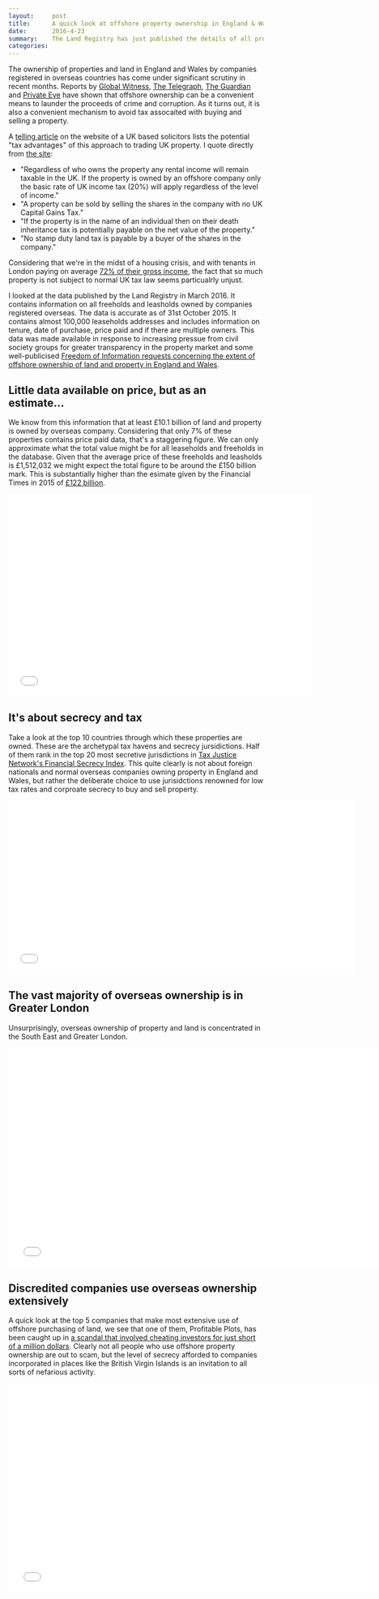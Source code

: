 ```yaml
---
layout:     post
title:      A quick look at offshore property ownership in England & Wales
date:       2016-4-23
summary:	The Land Registry has just published the details of all properties and land owned by offshore companies in England and Wales.
categories: 
---
```


The ownership of properties and land in England and Wales by companies registered in overseas countries has come under significant scrutiny in recent months. Reports by [Global Witness](https://www.globalwitness.org/en/campaigns/corruption-and-money-laundering/mystery-baker-street/), [The Telegraph](http://www.telegraph.co.uk/news/picturegalleries/uknews/8340483/A-look-round-the-London-house-thought-to-be-owned-by-Libyas-Saif-al-Islam-Gaddafi.html), [The Guardian](http://www.theguardian.com/uk-news/2015/mar/04/uk-properties-held-by-offshore-firms-used-in-global-corruption-say-police) and [Private Eye](http://www.private-eye.co.uk/registry) have shown that offshore ownership can be a convenient means to launder the proceeds of crime and corruption. As it turns out, it is also a convenient mechanism to avoid tax assocaited with buying and selling a property.

A [telling article](http://www.saplaw.co.uk/uk-legal-services/commercial-lawyers-london/commercial-lawyers-articles/using-an-offshore-company-to-buy-and-sell-uk-residential-property) on the website of a UK based solicitors lists the potential "tax advantages" of this approach to trading UK property. I quote directly from [the site](http://www.saplaw.co.uk/uk-legal-services/commercial-lawyers-london/commercial-lawyers-articles/using-an-offshore-company-to-buy-and-sell-uk-residential-property):

* "Regardless of who owns the property any rental income will remain taxable in the UK. If the property is owned by an offshore company only the basic rate of UK income tax (20%) will apply regardless of the level of income."
* "A property can be sold by selling the shares in the company with no UK Capital Gains Tax."
* "If the property is in the name of an individual then on their death inheritance tax is potentially payable on the net value of the property."
* "No stamp duty land tax is payable by a buyer of the shares in the company."

Considering that we're in the midst of a housing crisis, and with tenants in London paying on average [72% of their gross income](http://www.theguardian.com/money/2015/jul/16/tenants-in-england-spend-half-their-pay-on-rent), the fact that so much property is not subject to normal UK tax law seems particualrly unjust. 

I looked at the data published by the Land Registry in March 2016. It contains information on all freeholds and leasholds owned by companies registered overseas. The data is accurate as of 31st October 2015. It contains almost 100,000 leaseholds addresses and includes information on tenure, date of purchase, price paid and if there are multiple owners. This data was made available in response to increasing pressue from civil society groups for greater transparency in the property market and some well-publicised [Freedom of Information requests concerning the extent of offshore ownership of land and property in England and Wales](http://www.private-eye.co.uk/registry).

## Little data available on price, but as an estimate...

We know from this information that at least £10.1 billion of land and property is owned by overseas company. Considering that only 7% of these properties contains price paid data, that's a staggering figure. We can only approximate what the total value might be for all leaseholds and freeholds in the database. Given that the average price of these freeholds and leasholds is £1,512,032 we might expect the total figure to be around the £150 billion mark. This is substantially higher than the esimate given by the Financial Times in 2015 of [£122 billion](http://www.ft.com/cms/s/0/6cb11114-18aa-11e4-a51a-00144feabdc0.html#axzz46ls5rtpE).

<iframe src="//datawrapper.dwcdn.net/cxBIK/1/" frameborder="0" allowtransparency="true" allowfullscreen="allowfullscreen" webkitallowfullscreen="webkitallowfullscreen" mozallowfullscreen="mozallowfullscreen" oallowfullscreen="oallowfullscreen" msallowfullscreen="msallowfullscreen" width="600" height="400"></iframe>

## It's about secrecy and tax

Take a look at the top 10 countries through which these properties are owned. These are the archetypal tax havens and secrecy jursidictions. Half of them rank in the top 20 most secretive jurisdictions in [Tax Justice Network's Financial Secrecy Index](http://www.financialsecrecyindex.com/introduction/fsi-2015-results). This quite clearly is not about foreign nationals and normal overseas companies owning property in England and Wales, but rather the deliberate choice to use jurisidctions renowned for low tax rates and corproate secrecy to buy and sell property.

<iframe src="//datawrapper.dwcdn.net/JNsPc/1/" frameborder="0" allowtransparency="true" allowfullscreen="allowfullscreen" webkitallowfullscreen="webkitallowfullscreen" mozallowfullscreen="mozallowfullscreen" oallowfullscreen="oallowfullscreen" msallowfullscreen="msallowfullscreen" width="681" height="343"></iframe>

## The vast majority of overseas ownership is in Greater London

Unsurprisingly, overseas ownership of property and land is concentrated in the South East and Greater London.

<iframe src="//datawrapper.dwcdn.net/AFgqt/1/" frameborder="0" allowtransparency="true" allowfullscreen="allowfullscreen" webkitallowfullscreen="webkitallowfullscreen" mozallowfullscreen="mozallowfullscreen" oallowfullscreen="oallowfullscreen" msallowfullscreen="msallowfullscreen" width="747" height="433"></iframe>

## Discredited companies use overseas ownership extensively

A quick look at the top 5 companies that make most extensive use of offshore purchasing of land, we see that one of them, Profitable Plots, has been caught up in [a scandal that involved cheating investors for just short of a million dollars](http://www.telegraph.co.uk/finance/property/news/7436428/Green-Belt-housing-scheme-promoted-by-footballers-leaves-investors-in-the-red.html). Clearly not all people who use offshore property ownership are out to scam, but the level of secrecy afforded to companies incorporated in places like the British Virgin Islands is an invitation to all sorts of nefarious activity.

<iframe src="//datawrapper.dwcdn.net/r3b24/3/" frameborder="0" allowtransparency="true" allowfullscreen="allowfullscreen" webkitallowfullscreen="webkitallowfullscreen" mozallowfullscreen="mozallowfullscreen" oallowfullscreen="oallowfullscreen" msallowfullscreen="msallowfullscreen" width="747" height="413"></iframe>








